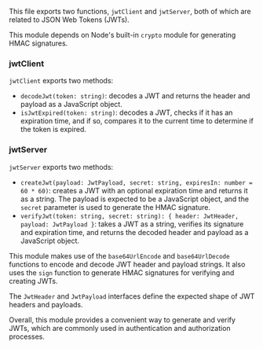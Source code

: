 This file exports two functions, `jwtClient` and `jwtServer`, both of which are related to JSON Web Tokens (JWTs). 

This module depends on Node's built-in `crypto` module for generating HMAC signatures.

### jwtClient

`jwtClient` exports two methods: 

- `decodeJwt(token: string)`: decodes a JWT and returns the header and payload as a JavaScript object.
- `isJwtExpired(token: string)`: decodes a JWT, checks if it has an expiration time, and if so, compares it to the current time to determine if the token is expired.

### jwtServer

`jwtServer` exports two methods:

- `createJwt(payload: JwtPayload, secret: string, expiresIn: number = 60 * 60)`: creates a JWT with an optional expiration time and returns it as a string. The payload is expected to be a JavaScript object, and the `secret` parameter is used to generate the HMAC signature.
- `verifyJwt(token: string, secret: string): { header: JwtHeader, payload: JwtPayload }`: takes a JWT as a string, verifies its signature and expiration time, and returns the decoded header and payload as a JavaScript object.

This module makes use of the `base64UrlEncode` and `base64UrlDecode` functions to encode and decode JWT header and payload strings. It also uses the `sign` function to generate HMAC signatures for verifying and creating JWTs. 

The `JwtHeader` and `JwtPayload` interfaces define the expected shape of JWT headers and payloads. 

Overall, this module provides a convenient way to generate and verify JWTs, which are commonly used in authentication and authorization processes.